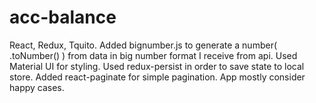 # acc-balance
React, Redux, Tquito. 
Added bignumber.js to generate a number( .toNumber() ) from data in big number format I receive from api.
Used Material UI for styling.
Used redux-persist in order to save state to local store. 
Added react-paginate for simple pagination. 
App mostly consider happy cases. 
